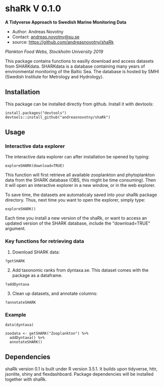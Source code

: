 # shaRk V 0.1.0
**A Tidyverse Approach to Swedish Marine Monitoring Data**


- Author: Andreas Novotny
- Contact: andreas.novotny@su.se
- source: https://github.com/andreasnovotny/shaRk

*Plankton Food Webs, Stockholm University 2019*

This package contains functions to easilly download and access datasets from SHARKdata.
SHARKdata is a database containing many years of environmental monitoring of the Baltic Sea. The database is hosted by SMHI (Swedish Institute for Metrology and Hydrology).

## Installation

This package can be installed directly from github. Install it with devtools:

```
install.packages("devtools")
devtools::install_github("andreasnovotny/shaRk")
```

## Usage

### Interactive data explorer

The interactive data explorer can after installation be opened by typing:
```
exploreSHARK(download=TRUE)
```
This function will first retrieve all available zooplankton and phytoplankton data from the SHARK database (OBS, this might be time consuming). Then it will open an interactive explorer in a new window, or in the web explorer.

To save time, the datasets are automaticaly saved into your shaRk package directory. Thus, next time you want to open the explorer, simply type:
```
exploreSHARK()
```
Each time you install a new version of the shaRk, or want to access an updated version of the SHARK database, include the "download=TRUE" argument.

### Key functions for retrieving data

1. Download SHARK data:
```
?getSHARK
```

2. Add taxonomic ranks from dyntaxa.se. This dataset comes with the package as a dataframe.
```
?addDyntaxa
```

3. Clean up datasets, and annotate columns:
```
?annotateSHARK
```

### Example

```
data(dyntaxa)

zoodata <- getSHARK("Zooplankton") %>% 
  addDyntaxa() %>%
  annotateSHARK()
```


## Dependencies

shaRk version 0.1 is built under R version 3.5.1.
It builds upon tidyverse, httr, jsonlite, shiny and flexdashboard. Package dependencies will be installed together with shaRk.

